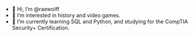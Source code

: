- 👋 Hi, I’m @raewolff
- 👀 I’m interested in history and video games. 
- 🌱 I’m currently learning SQL and Python, and studying for the CompTIA Security+ Certification. 

<!---
raewolff/raewolff is a ✨ special ✨ repository because its `README.md` (this file) appears on your GitHub profile.
You can click the Preview link to take a look at your changes.
--->
